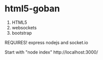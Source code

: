 # html5-goban
1. HTML5
2. websockets
3. bootstrap

REQUIRES! express nodejs and socket.io

Start with "node index"
http://localhost:3000/
